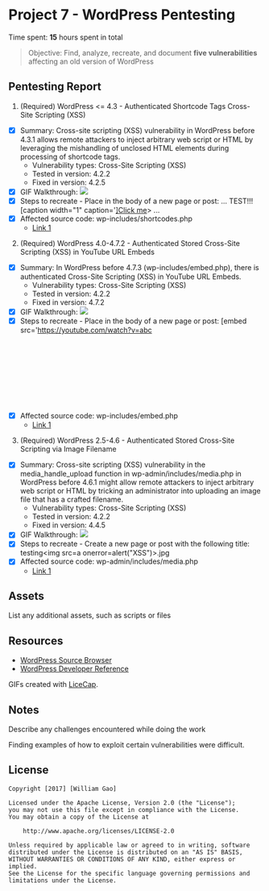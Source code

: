 # Project 7 - WordPress Pentesting

Time spent: **15** hours spent in total

> Objective: Find, analyze, recreate, and document **five vulnerabilities** affecting an old version of WordPress

## Pentesting Report

1. (Required) WordPress <= 4.3 - Authenticated Shortcode Tags Cross-Site Scripting (XSS)
  - [x] Summary: Cross-site scripting (XSS) vulnerability in WordPress before 4.3.1 allows remote attackers to inject arbitrary web script or HTML by leveraging the mishandling of unclosed HTML elements during processing of shortcode tags.
    - Vulnerability types: Cross-Site Scripting (XSS)
    - Tested in version: 4.2.2
    - Fixed in version: 4.2.5
  - [x] GIF Walkthrough: <img src='http://i.imgur.com/XMDQ2cK.gif' />
  - [x] Steps to recreate - Place in the body of a new page or post: 
  ...
  TEST!!![caption width="1" caption='<a href="' ">]</a><a href="http://onMouseOver='alert(1)'">Click me</a>>
  ...
  - [x] Affected source code: wp-includes/shortcodes.php
    - [Link 1](https://wpvulndb.com/vulnerabilities/8186)
2. (Required) WordPress  4.0-4.7.2 - Authenticated Stored Cross-Site Scripting (XSS) in YouTube URL Embeds
  - [x] Summary: In WordPress before 4.7.3 (wp-includes/embed.php), there is authenticated Cross-Site Scripting (XSS) in YouTube URL Embeds.
    - Vulnerability types: Cross-Site Scripting (XSS)
    - Tested in version: 4.2.2
    - Fixed in version: 4.7.2
  - [x] GIF Walkthrough: <img src='http://i.imgur.com/6NXhmwc.gif' />
  - [x] Steps to recreate - Place in the body of a new page or post: [embed src='https://youtube.com/watch?v=abc<svg onload=alert(1)>'][/embed]
  - [x] Affected source code: wp-includes/embed.php
    - [Link 1](https://blog.sucuri.net/2017/03/stored-xss-in-wordpress-core.html)
3. (Required) WordPress 2.5-4.6 - Authenticated Stored Cross-Site Scripting via Image Filename
  - [x] Summary: Cross-site scripting (XSS) vulnerability in the media_handle_upload function in wp-admin/includes/media.php in WordPress before 4.6.1 might allow remote attackers to inject arbitrary web script or HTML by tricking an administrator into uploading an image file that has a crafted filename.
    - Vulnerability types: Cross-Site Scripting (XSS)
    - Tested in version: 4.2.2
    - Fixed in version: 4.4.5
  - [x] GIF Walkthrough: <img src='http://i.imgur.com/8dotowf.gif' />
  - [x] Steps to recreate - Create a new page or post with the following title: testing<img src=a onerror=alert("XSS")>.jpg
  - [x] Affected source code: wp-admin/includes/media.php
    - [Link 1](https://sumofpwn.nl/advisory/2016/persistent_cross_site_scripting_vulnerability_in_wordpress_due_to_unsafe_processing_of_file_names.html) 

## Assets

List any additional assets, such as scripts or files

## Resources

- [WordPress Source Browser](https://core.trac.wordpress.org/browser/)
- [WordPress Developer Reference](https://developer.wordpress.org/reference/)

GIFs created with [LiceCap](http://www.cockos.com/licecap/).

## Notes

Describe any challenges encountered while doing the work

Finding examples of how to exploit certain vulnerabilities were difficult.

## License

    Copyright [2017] [William Gao]

    Licensed under the Apache License, Version 2.0 (the "License");
    you may not use this file except in compliance with the License.
    You may obtain a copy of the License at

        http://www.apache.org/licenses/LICENSE-2.0

    Unless required by applicable law or agreed to in writing, software
    distributed under the License is distributed on an "AS IS" BASIS,
    WITHOUT WARRANTIES OR CONDITIONS OF ANY KIND, either express or implied.
    See the License for the specific language governing permissions and
    limitations under the License.
